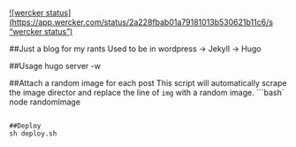 [![wercker status](https://app.wercker.com/status/2a228fbab01a79181013b530621b11c6/s “wercker status”)](https://app.wercker.com/project/bykey/2a228fbab01a79181013b530621b11c6)

##Just a blog for my rants
Used to be in wordpress -> Jekyll -> Hugo

##Usage
hugo server -w

##Attach a random image for each post
This script will automatically scrape the image director and replace the line of ```img``` with a random image.
```bash`
node randomImage
```

##Deploy
sh deploy.sh

